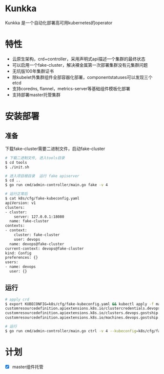 # Kunkka

Kunkka 是一个自动化部署高可用kubernetes的operator

# 特性

- 云原生架构，crd+controller，采用声明式api描述一个集群的最终状态
- 可以启用一个fake-cluster，解决裸金属第一次部署集群没有元集群问题
- 无坑版100年集群证书
- 除kubelet外集群组件全部容器化部署，componentstatuses可以发现三个etcd
- 支持coredns, flannel，metrics-server等基础组件模板化部署
- 支持部署master托管集群

# 安装部署

## 准备

下载fake-cluster需要二进制文件，启动fake-cluster

```bash
# 下载二进制文件, 进入tools目录
$ cd tools
$ ./init.sh

# 进入项目根目录  运行 fake apiserver
$ cd ..
$ go run cmd/admin-controller/main.go fake -v 4 

# 运行正常后
$ cat k8s/cfg/fake-kubeconfig.yaml
apiVersion: v1
clusters:
- cluster:
    server: 127.0.0.1:18080
  name: fake-cluster
contexts:
- context:
    cluster: fake-cluster
    user: devops
  name: devops@fake-cluster
current-context: devops@fake-cluster
kind: Config
preferences: {}
users:
- name: devops
  user: {}
```

## 运行

```bash
# apply crd
$ export KUBECONFIG=k8s/cfg/fake-kubeconfig.yaml && kubectl apply -f manifests/crds/
customresourcedefinition.apiextensions.k8s.io/clustercredentials.devops.gostship.io created
customresourcedefinition.apiextensions.k8s.io/clusters.devops.gostship.io created
customresourcedefinition.apiextensions.k8s.io/machines.devops.gostship.io created

# 运行
$ go run cmd/admin-controller/main.go ctrl -v 4 --kubeconfig=k8s/cfg/fake-kubeconfig.yaml
```

# 计划

- [x]  master组件托管